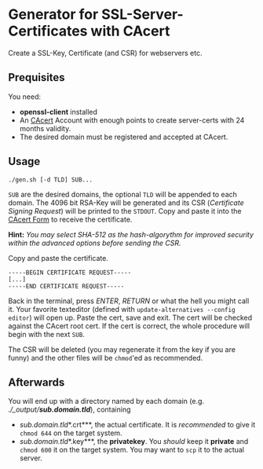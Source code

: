 # Generator for SSL-Server-Certificates with CAcert
Create a SSL-Key, Certificate (and CSR) for webservers etc.

## Prequisites
You need:
* **openssl-client** installed
* An [CAcert](https://www.cacert.org/) Account with enough points to create server-certs with 24 months validity.
* The desired domain must be registered and accepted at CAcert.

## Usage
    ./gen.sh [-d TLD] SUB...
`SUB` are the desired domains, the optional `TLD` will be appended to each domain. The 4096 bit RSA-Key will be generated and its CSR (*Certificate Signing Request*) will be printed to the `STDOUT`. Copy and paste it into the [CAcert Form](https://secure.cacert.org/account.php?id=10) to receive the certificate.

**Hint:** *You may select SHA-512 as the hash-algorythm for improved security within the advanced options before sending the CSR.*

Copy and paste the certificate.

    -----BEGIN CERTIFICATE REQUEST-----
    [...]
    -----END CERTIFICATE REQUEST-----
Back in the terminal, press *ENTER*, *RETURN* or what the hell you might call it. Your favorite texteditor (defined with `update-alternatives --config editor`) will open up. Paste the cert, save and exit. The cert will be checked against the CAcert root cert. If the cert is correct, the whole procedure will begin with the next `SUB`.

The CSR will be deleted (you may regenerate it from the key if you are funny) and the other files will be `chmod`'ed as recommended.

## Afterwards
You will end up with a directory named by each domain (e.g. *./_output/**sub.domain.tld***), containing
* *sub.domain.tld**.crt***, the actual certificate. It is *recommended* to give it `chmod 644` on the target system.
* *sub.domain.tld**.key***, the **privatekey**. You *should* keep it **private** and `chmod 600` it on the target system.
You may want to `scp` it to the actual server.
